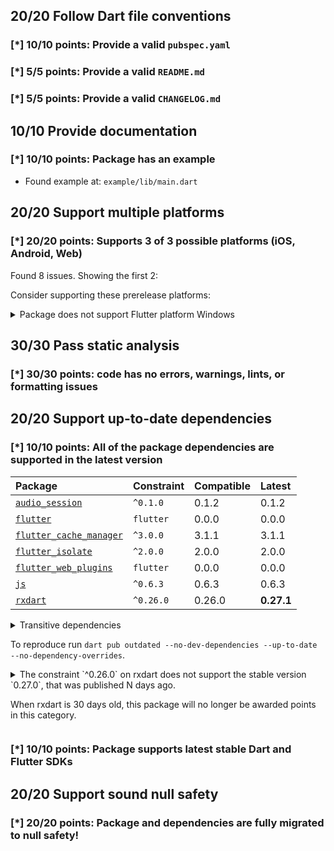 ## 20/20 Follow Dart file conventions

### [*] 10/10 points: Provide a valid `pubspec.yaml`


### [*] 5/5 points: Provide a valid `README.md`


### [*] 5/5 points: Provide a valid `CHANGELOG.md`


## 10/10 Provide documentation

### [*] 10/10 points: Package has an example

* Found example at: `example/lib/main.dart`

## 20/20 Support multiple platforms

### [*] 20/20 points: Supports 3 of 3 possible platforms (**iOS**, **Android**, **Web**)

Found 8 issues. Showing the first 2:


Consider supporting these prerelease platforms:

<details>
<summary>
Package does not support Flutter platform Windows
</summary>

Because:
* `package:audio_service/audio_service.dart` that declares support for platforms: Android, iOS, macOS, Web
</details>

## 30/30 Pass static analysis

### [*] 30/30 points: code has no errors, warnings, lints, or formatting issues


## 20/20 Support up-to-date dependencies

### [*] 10/10 points: All of the package dependencies are supported in the latest version

|Package|Constraint|Compatible|Latest|
|:-|:-|:-|:-|
|[`audio_session`]|`^0.1.0`|0.1.2|0.1.2|
|[`flutter`]|`flutter`|0.0.0|0.0.0|
|[`flutter_cache_manager`]|`^3.0.0`|3.1.1|3.1.1|
|[`flutter_isolate`]|`^2.0.0`|2.0.0|2.0.0|
|[`flutter_web_plugins`]|`flutter`|0.0.0|0.0.0|
|[`js`]|`^0.6.3`|0.6.3|0.6.3|
|[`rxdart`]|`^0.26.0`|0.26.0|**0.27.1**|

<details><summary>Transitive dependencies</summary>

|Package|Constraint|Compatible|Latest|
|:-|:-|:-|:-|
|[`archive`]|-|3.1.2|3.1.2|
|[`async`]|-|2.7.0|2.7.0|
|[`characters`]|-|1.1.0|1.1.0|
|[`charcode`]|-|1.2.0|1.2.0|
|[`clock`]|-|1.1.0|1.1.0|
|[`collection`]|-|1.15.0|1.15.0|
|[`crypto`]|-|3.0.1|3.0.1|
|[`ffi`]|-|1.1.2|1.1.2|
|[`file`]|-|6.1.1|6.1.1|
|[`http`]|-|0.13.3|0.13.3|
|[`http_parser`]|-|4.0.0|4.0.0|
|[`image`]|-|3.0.2|3.0.2|
|[`meta`]|-|1.3.0|1.4.0|
|[`path`]|-|1.8.0|1.8.0|
|[`path_provider`]|-|2.0.2|2.0.2|
|[`path_provider_linux`]|-|2.0.0|2.0.0|
|[`path_provider_macos`]|-|2.0.0|2.0.0|
|[`path_provider_platform_interface`]|-|2.0.1|2.0.1|
|[`path_provider_windows`]|-|2.0.1|2.0.1|
|[`pedantic`]|-|1.11.0|1.11.0|
|[`petitparser`]|-|4.1.0|4.1.0|
|[`platform`]|-|3.0.0|3.0.0|
|[`plugin_platform_interface`]|-|2.0.0|2.0.0|
|[`process`]|-|4.2.1|4.2.1|
|[`sky_engine`]|-|0.0.99|0.0.99|
|[`source_span`]|-|1.8.1|1.8.1|
|[`sqflite`]|-|2.0.0+3|2.0.0+3|
|[`sqflite_common`]|-|2.0.0+2|2.0.0+2|
|[`string_scanner`]|-|1.1.0|1.1.0|
|[`synchronized`]|-|3.0.0|3.0.0|
|[`term_glyph`]|-|1.2.0|1.2.0|
|[`typed_data`]|-|1.3.0|1.3.0|
|[`uuid`]|-|3.0.4|3.0.4|
|[`vector_math`]|-|2.1.0|2.1.0|
|[`win32`]|-|2.0.5|2.1.3|
|[`xdg_directories`]|-|0.2.0|0.2.0|
|[`xml`]|-|5.1.1|5.1.1|
</details>

To reproduce run `dart pub outdated --no-dev-dependencies --up-to-date --no-dependency-overrides`.

[`audio_session`]: https://pub.dev/packages/audio_session
[`flutter`]: https://pub.dev/packages/flutter
[`flutter_cache_manager`]: https://pub.dev/packages/flutter_cache_manager
[`flutter_isolate`]: https://pub.dev/packages/flutter_isolate
[`flutter_web_plugins`]: https://pub.dev/packages/flutter_web_plugins
[`js`]: https://pub.dev/packages/js
[`rxdart`]: https://pub.dev/packages/rxdart
[`archive`]: https://pub.dev/packages/archive
[`async`]: https://pub.dev/packages/async
[`characters`]: https://pub.dev/packages/characters
[`charcode`]: https://pub.dev/packages/charcode
[`clock`]: https://pub.dev/packages/clock
[`collection`]: https://pub.dev/packages/collection
[`crypto`]: https://pub.dev/packages/crypto
[`ffi`]: https://pub.dev/packages/ffi
[`file`]: https://pub.dev/packages/file
[`http`]: https://pub.dev/packages/http
[`http_parser`]: https://pub.dev/packages/http_parser
[`image`]: https://pub.dev/packages/image
[`meta`]: https://pub.dev/packages/meta
[`path`]: https://pub.dev/packages/path
[`path_provider`]: https://pub.dev/packages/path_provider
[`path_provider_linux`]: https://pub.dev/packages/path_provider_linux
[`path_provider_macos`]: https://pub.dev/packages/path_provider_macos
[`path_provider_platform_interface`]: https://pub.dev/packages/path_provider_platform_interface
[`path_provider_windows`]: https://pub.dev/packages/path_provider_windows
[`pedantic`]: https://pub.dev/packages/pedantic
[`petitparser`]: https://pub.dev/packages/petitparser
[`platform`]: https://pub.dev/packages/platform
[`plugin_platform_interface`]: https://pub.dev/packages/plugin_platform_interface
[`process`]: https://pub.dev/packages/process
[`sky_engine`]: https://pub.dev/packages/sky_engine
[`source_span`]: https://pub.dev/packages/source_span
[`sqflite`]: https://pub.dev/packages/sqflite
[`sqflite_common`]: https://pub.dev/packages/sqflite_common
[`string_scanner`]: https://pub.dev/packages/string_scanner
[`synchronized`]: https://pub.dev/packages/synchronized
[`term_glyph`]: https://pub.dev/packages/term_glyph
[`typed_data`]: https://pub.dev/packages/typed_data
[`uuid`]: https://pub.dev/packages/uuid
[`vector_math`]: https://pub.dev/packages/vector_math
[`win32`]: https://pub.dev/packages/win32
[`xdg_directories`]: https://pub.dev/packages/xdg_directories
[`xml`]: https://pub.dev/packages/xml

<details>
<summary>
The constraint `^0.26.0` on rxdart does not support the stable version `0.27.0`, that was published N days ago. 

 When rxdart is 30 days old, this package will no longer be awarded points in this category.
</summary>

Try running `dart pub upgrade --major-versions rxdart` to update the constraint.
</details>

### [*] 10/10 points: Package supports latest stable Dart and Flutter SDKs


## 20/20 Support sound null safety

### [*] 20/20 points: Package and dependencies are fully migrated to null safety!
